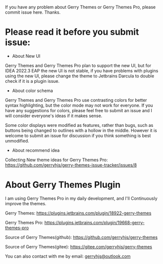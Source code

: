 If you have any problem about Gerry Themes or Gerry Themes Pro, please commit issue here. Thanks.

# Please read it before you submit issue:

* About New UI 

Gerry Themes and Gerry Themes Pro plan to support the new UI, but for IDEA 2022.3 EAP the new UI is not stable, if you have problems with plugins using the new UI, please change the theme to Jetbrains Darcula to double check if it is a plugin issue.

* About color schema

Gerry Themes and Gerry Themes Pro use contrasting colors for better syntax highlighting, but the color mode may not work for everyone. If you have any suggestions for colors, please feel free to submit an issue and I will consider everyone's ideas if it makes sense.

Some color displays were modified as features, rather than bugs, such as buttons being changed to outlines with a hollow in the middle. However it is welcome to submit an issue for discussion if you think something is best unmodified.

* About recommend idea

Collecting New theme ideas for Gerry Themes Pro: https://github.com/gerryhjs/gerry-themes-issue-tracker/issues/8

# About Gerry Themes Plugin

I am using Gerry Themes Pro in my daily development, and I'll Continuously improve the themes.

Gerry Themes: https://plugins.jetbrains.com/plugin/18922-gerry-themes

Gerry Themes Pro: https://plugins.jetbrains.com/plugin/19668-gerry-themes-pro

Source of Gerry Themes(github): https://github.com/gerryhjs/gerry-themes

Source of Gerry Themes(gitee): https://gitee.com/gerryhjs/gerry-themes

You can also contact with me by email: gerryhjs@outlook.com
